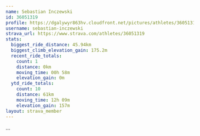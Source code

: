 ```yaml
---
name: Sebastian Inczewski
id: 36051319
profile: https://dgalywyr863hv.cloudfront.net/pictures/athletes/36051319/10635839/2/large.jpg
username: sebastian-inczewski
strava_url: https://www.strava.com/athletes/36051319
stats:
  biggest_ride_distance: 45.94km
  biggest_climb_elevation_gain: 175.2m
  recent_ride_totals:
    count: 1
    distance: 0km
    moving_time: 00h 58m
    elevation_gain: 0m
  ytd_ride_totals:
    count: 10
    distance: 61km
    moving_time: 12h 09m
    elevation_gain: 157m
layout: strava_member
--- 
```

...
